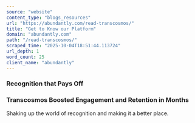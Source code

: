```yaml
---
source: "website"
content_type: "blogs_resources"
url: "https://abundantly.com/read-transcosmos/"
title: "Get to Know our Platform"
domain: "abundantly.com"
path: "/read-transcosmos/"
scraped_time: "2025-10-04T18:51:44.113724"
url_depth: 1
word_count: 25
client_name: "abundantly"
---
```


### Recognition that Pays Off

### Transcosmos Boosted Engagement and Retention in Months

Shaking up the world of recognition and making it a better place.